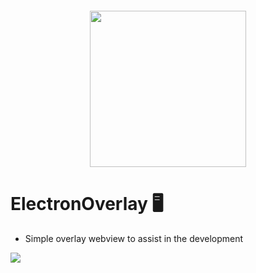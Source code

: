 <h4 align="center">
<img src="https://fabiobrandao.net.br/blog/wp-content/uploads/2018/05/electron.png" width="250px" /><br>


# ElectronOverlay 🖥
* Simple overlay webview to assist in the development

![](https://i.imgur.com/BfkzFLx.png)
